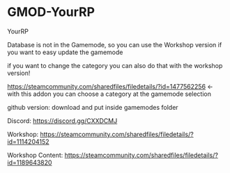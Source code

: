 # GMOD-YourRP
YourRP

Database is not in the Gamemode, so you can use the Workshop version if you want to easy update the gamemode

if you want to change the category you can also do that with the workshop version!

https://steamcommunity.com/sharedfiles/filedetails/?id=1477562256 <- with this addon you can choose a category at the gamemode selection



github version:
download and put inside gamemodes folder

Discord:                    https://discord.gg/CXXDCMJ

Workshop:                   https://steamcommunity.com/sharedfiles/filedetails/?id=1114204152

Workshop Content:           https://steamcommunity.com/sharedfiles/filedetails/?id=1189643820
